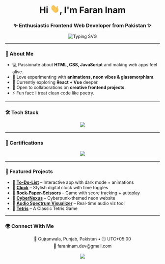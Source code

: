 <h1 align="center">Hi <img src="https://raw.githubusercontent.com/ABSphreak/ABSphreak/master/gifs/Hi.gif" width="30px">, I'm Faran Inam</h1>
<h3 align="center">✨ Enthusiastic Frontend Web Developer from Pakistan ✨</h3>

<p align="center">
  <img src="https://readme-typing-svg.demolab.com?font=Fira+Code&weight=600&pause=1000&color=00F7FF&center=true&vCenter=true&width=600&lines=Crafting+Beautiful+and+Interactive+UIs;Exploring+CSS+Magic+%26+JS+Wizards;Building+Fun+Web+Experiences;Always+Learning+%26+Evolving" alt="Typing SVG" />
</p>

---

### 🚀 About Me
- 💻 Passionate about **HTML, CSS, JavaScript** and making web apps feel alive.  
- 🎨 Love experimenting with **animations, neon vibes & glassmorphism**.  
- 🌱 Currently exploring **React + Vue** deeper.  
- 🤝 Open to collaborations on **creative frontend projects**.  
- ⚡ Fun fact: I treat clean code like poetry.  

---

### 🛠️ Tech Stack

<p align="center">
  <img src="https://skillicons.dev/icons?i=html,css,js,tailwindcss,ts,vue,react,figma,vscode,github,nodejs," />
</p>

---

### 📜 Certifications
<p align="center">
  <a href="https://www.freecodecamp.org/certification/faraninamdev/responsive-web-design" target="_blank">
    <img src="https://img.shields.io/badge/freeCodeCamp-Certified-0A0A23?style=for-the-badge&logo=freecodecamp&logoColor=white" />
  </a>
</p>

---


### 📌 Featured Projects

- 🔹 [**To-Do-List**](https://faraninamdev.github.io/To-Do-List/) – Interactive app with dark mode + animations  
- 🔹 [**Clock**](https://faraninamdev.github.io/Clock/) – Stylish digital clock with time toggles  
- 🔹 [**Rock-Paper-Scissors**](https://faraninamdev.github.io/Rock-Paper-Scissors/) – Game with score tracking + autoplay  
- 🔹 [**CyberNexus**](https://faraninamdev.github.io/CyberNexus/) – Cyberpunk-themed neon website  
- 🔹 [**Audio Spectrum Visualizer**](https://faraninamdev.github.io/Audio-Spectrum-Visualizer/) – Real-time audio viz tool  
- 🔹 [**Tetris**](https://faraninamdev.github.io/Tetris/) – A Classic Tetris Game  

---

### 🌍 Connect With Me
<p align="center">
  📍 Gujranwala, Punjab, Pakistan • 🕒 UTC+05:00  
  <br>
  📧 faraninam.dev@gmail.com
  <br><br>
  <a href="https://github.com/faraninamdev"><img src="https://img.shields.io/github/followers/faraninamdev?label=Follow&style=social"></a>
</p>
